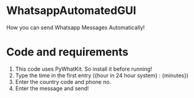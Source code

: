 # WhatsappAutomatedGUI
How you can send Whatsapp Messages Automatically!

# Code and requirements
1. This code uses PyWhatKit. So install it before running!
2. Type the time in the first entry ({hour in 24 hour system} : {minutes})
3. Enter the country code and phone no.
4. Enter the message and send!
